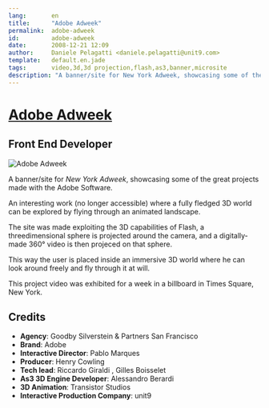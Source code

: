 ```yaml
---
lang:       en
title:      "Adobe Adweek"
permalink:  adobe-adweek
id:         adobe-adweek
date:       2008-12-21 12:09
author:     Daniele Pelagatti <daniele.pelagatti@unit9.com>
template:   default.en.jade
tags:       video,3d,3d projection,flash,as3,banner,microsite
description: "A banner/site for New York Adweek, showcasing some of the great projects made with the Adobe Software."
---
```


# [Adobe Adweek](#) #
## Front End Developer ##

![](#{base}img/adobe_adweek.jpg "Adobe Adweek")

A banner/site for _New York Adweek_, showcasing some of the great projects made with the Adobe Software. 

An interesting work (no longer accessible) where a fully fledged 3D world can be explored by flying through an animated landscape. 

The site was made exploiting the 3D capabilities of Flash, a threedimensional sphere is projected around the camera, and a digitally-made 360° video is then projeced on that sphere.

This way the user is placed inside an immersive 3D world where he can look around freely and fly through it at will.

This project video was exhibited for a week in a billboard in Times Square, New York.

## Credits ##

 * **Agency**: Goodby Silverstein & Partners San Francisco 
 * **Brand**: Adobe 
 * **Interactive Director**: Pablo Marques 
 * **Producer**: Henry Cowling 
 * **Tech lead**: Riccardo Giraldi , Gilles Boisselet 
 * **As3 3D Engine Developer**: Alessandro Berardi 
 * **3D Animation**: Transistor Studios 
 * **Interactive Production Company**: unit9

